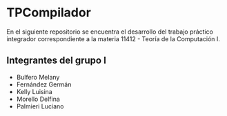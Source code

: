 # TPCompilador

En el siguiente repositorio se encuentra el desarrollo del trabajo práctico integrador correspondiente a la materia 11412 - Teoría de la Computación I.

## Integrantes del grupo I

* Bulfero Melany
* Fernández Germán
* Kelly Luisina
* Morello Delfina
* Palmieri Luciano
